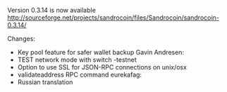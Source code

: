 Version 0.3.14 is now available
http://sourceforge.net/projects/sandrocoin/files/Sandrocoin/sandrocoin-0.3.14/

Changes:
* Key pool feature for safer wallet backup
Gavin Andresen:
* TEST network mode with switch -testnet
* Option to use SSL for JSON-RPC connections on unix/osx
* validateaddress RPC command
eurekafag:
* Russian translation
